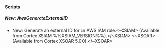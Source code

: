 
#### Scripts

##### New: AwsGenerateExternalID

- New: Generate an external ID for an AWS IAM role.<~XSIAM> (Available from Cortex XSIAM %%XSIAM_VERSION%%).</~XSIAM>
<~XSOAR> (Available from Cortex XSOAR 5.0.0).</~XSOAR>
